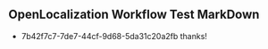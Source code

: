 ## OpenLocalization Workflow Test MarkDown
* 7b42f7c7-7de7-44cf-9d68-5da31c20a2fb 
thanks!<!--HONumber=Mar16_HO1-->
